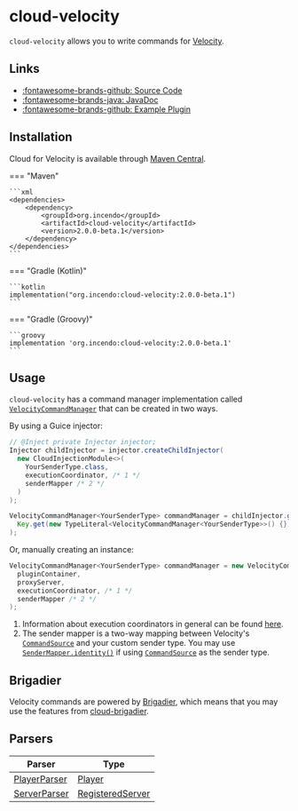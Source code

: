 # cloud-velocity

`cloud-velocity` allows you to write commands for [Velocity](https://papermc.io/software/velocity).

## Links

<div class="grid cards" markdown>

- [:fontawesome-brands-github: Source Code](https://github.com/Incendo/cloud-minecraft/tree/master/cloud-velocity)
- [:fontawesome-brands-java: JavaDoc](https://javadoc.io/doc/org.incendo/cloud-velocity)
- [:fontawesome-brands-github: Example Plugin](https://github.com/Incendo/cloud-minecraft/tree/master/examples/example-velocity)

</div>

## Installation

Cloud for Velocity is available through [Maven Central](https://central.sonatype.com/artifact/org.incendo/cloud-paper).

<!-- prettier-ignore -->
=== "Maven"

    ```xml
    <dependencies>
        <dependency>
            <groupId>org.incendo</groupId>
            <artifactId>cloud-velocity</artifactId>
            <version>2.0.0-beta.1</version>
        </dependency>
    </dependencies>
    ```

=== "Gradle (Kotlin)"

    ```kotlin
    implementation("org.incendo:cloud-velocity:2.0.0-beta.1")
    ```

=== "Gradle (Groovy)"

    ```groovy
    implementation 'org.incendo:cloud-velocity:2.0.0-beta.1'
    ```

## Usage

`cloud-velocity` has a command manager implementation called
[`VelocityCommandManager`](https://javadoc.io/doc/org.incendo/cloud-velocity/latest/org/incendo/cloud/velocity/VelocityCommandManager.html)
that can be created in two ways.

By using a Guice injector:

```java
// @Inject private Injector injector;
Injector childInjector = injector.createChildInjector(
  new CloudInjectionModule<>(
    YourSenderType.class,
    executionCoordinator, /* 1 */
    senderMapper /* 2 */
  )
);

VelocityCommandManager<YourSenderType> commandManager = childInjector.getInstance(
  Key.get(new TypeLiteral<VelocityCommandManager<YourSenderType>>() {})
);
```

Or, manually creating an instance:

```java
VelocityCommandManager<YourSenderType> commandManager = new VelocityCommandManager<>(
  pluginContainer,
  proxyServer,
  executionCoordinator, /* 1 */
  senderMapper /* 2 */
);
```

1. Information about execution coordinators in general can be found
   [here](../core/index.md#execution-coordinators).
2. The sender mapper is a two-way mapping between Velocity's
   [`CommandSource`](https://jd.papermc.io/velocity/3.0.0/com/velocitypowered/api/command/CommandSource.html) and your custom sender type.
   You may use [`SenderMapper.identity()`](<https://javadoc.io/doc/org.incendo/cloud-core/latest/org/incendo/cloud/SenderMapper.html#identity()>)
   if using [`CommandSource`](https://jd.papermc.io/velocity/3.0.0/com/velocitypowered/api/command/CommandSource.html) as the sender type.

## Brigadier

Velocity commands are powered by [Brigadier](https://github.com/mojang/brigadier), which means that you may
use the features from [cloud-brigadier](brigadier.md).

## Parsers

| Parser                                                                                                                       | Type                                                                                                                |
| ---------------------------------------------------------------------------------------------------------------------------- | ------------------------------------------------------------------------------------------------------------------- |
| [PlayerParser](https://javadoc.io/doc/org.incendo/cloud-velocity/latest/org/incendo/cloud/velocity/parser/PlayerParser.html) | [Player](https://jd.papermc.io/velocity/3.0.0/com/velocitypowered/api/proxy/Player.html)                            |
| [ServerParser](https://javadoc.io/doc/org.incendo/cloud-velocity/latest/org/incendo/cloud/velocity/parser/ServerParser.html) | [RegisteredServer](https://jd.papermc.io/velocity/3.0.0/com/velocitypowered/api/proxy/server/RegisteredServer.html) |
